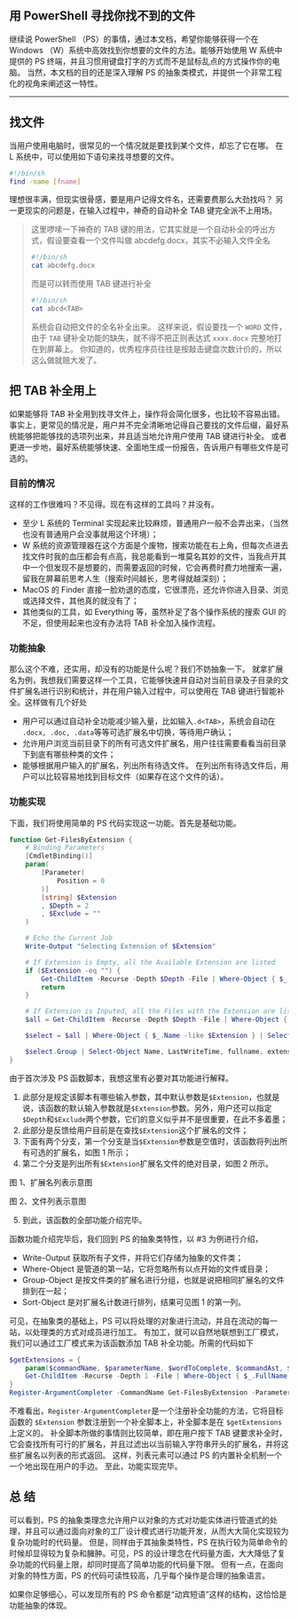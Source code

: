 ## 用 PowerShell 寻找你找不到的文件

继续说 PowerShell （PS）的事情，通过本文档，希望你能够获得一个在 Windows （W）系统中高效找到你想要的文件的方法。能够开始使用 W 系统中提供的 PS 终端，并且习惯用键盘打字的方式而不是鼠标乱点的方式操作你的电脑。
当然，本文档的目的还是深入理解 PS 的抽象类模式，并提供一个非常工程化的视角来阐述这一特性。

---

## 找文件

当用户使用电脑时，很常见的一个情况就是要找到某个文件，却忘了它在哪。
在 L 系统中，可以使用如下语句来找寻想要的文件。

```sh
#!/bin/sh
find -name [fname]
```

理想很丰满，但现实很骨感，要是用户记得文件名，还需要费那么大劲找吗？
另一更现实的问题是，在输入过程中，神奇的自动补全 TAB 键完全派不上用场。

> 这里啰嗦一下神奇的 TAB 键的用法，它其实就是一个自动补全的呼出方式，假设要查看一个文件叫做 abcdefg.docx，其实不必输入文件全名
>
> ```sh
> #!/bin/sh
> cat abcdefg.docx
> ```
>
> 而是可以转而使用 TAB 键进行补全
>
> ```sh
> #!/bin/sh
> cat abcd<TAB>
> ```
>
> 系统会自动把文件的全名补全出来。
> 这样来说，假设要找一个 `WORD` 文件，由于 `TAB` 键补全功能的缺失，就不得不把正则表达式 `xxxx.docx` 完整地打在到屏幕上。
> 你知道的，优秀程序员往往是按敲击键盘次数计价的，所以这么做就赔大发了。

## 把 TAB 补全用上

如果能够将 TAB 补全用到找寻文件上，操作将会简化很多，也比较不容易出错。
事实上，更常见的情况是，用户并不完全清晰地记得自己要找的文件后缀，最好系统能够把能够找的选项列出来，并且适当地允许用户使用 TAB 键进行补全。
或者更进一步地，最好系统能够快速、全面地生成一份报告，告诉用户有哪些文件是可选的。

### 目前的情况

这样的工作很难吗？不见得。现在有这样的工具吗？并没有。

- 至少 L 系统的 Terminal 实现起来比较麻烦，普通用户一般不会弄出来，（当然也没有普通用户会没事就用这个环境）；
- W 系统的资源管理器在这个方面是个废物，搜索功能在右上角，但每次点进去找文件时我的血压都会有点高，我总能看到一堆莫名其妙的文件，当我点开其中一个但发现不是想要的，而需要返回的时候，它会再费时费力地搜索一遍，留我在屏幕前思考人生（搜索时间越长，思考得就越深刻）；
- MacOS 的 Finder 直接一脸劝退的态度，它很漂亮，还允许你进入目录、浏览或选择文件，其他真的就没有了；
- 其他类似的工具，如 Everything 等，虽然补足了各个操作系统的搜索 GUI 的不足，但使用起来也没有办法将 TAB 补全加入操作流程。

### 功能抽象

那么这个不难，还实用，却没有的功能是什么呢？我们不妨抽象一下。
就拿扩展名为例，我想我们需要这样一个工具，它能够快速并自动对当前目录及子目录的文件扩展名进行识别和统计，并在用户输入过程中，可以使用在 TAB 键进行智能补全。这样做有几个好处

- 用户可以通过自动补全功能减少输入量，比如输入`.d<TAB>`，系统会自动在 `.docx, .doc, .data`等等可选扩展名中切换，等待用户确认；
- 允许用户浏览当前目录下的所有可选文件扩展名，用户往往需要看看当前目录下到底有哪些种类的文件；
- 能够根据用户输入的扩展名，列出所有待选文件。
  在列出所有待选文件后，用户可以比较容易地找到目标文件（如果存在这个文件的话）。

### 功能实现

下面，我们将使用简单的 PS 代码实现这一功能。首先是基础功能。

```powershell
function Get-FilesByExtension {
    # Binding Parameters
    [CmdletBinding()]
    param(
        [Parameter(
            Position = 0
        )]
        [string] $Extension
        , $Depth = 2
        , $Exclude = ""
    )

    # Echo the Current Job
    Write-Output "Selecting Extension of $Extension"

    # If Extension is Empty, all the Available Extension are listed
    if ($Extension -eq "") {
        Get-ChildItem -Recurse -Depth $Depth -File | Where-Object { $_.FullName -NotLike '*\.*' } | Group-Object Extension | Sort-Object Count
        return
    }

    # If Extension is Inputed, all the Files with the Extension are listed
    $all = Get-ChildItem -Recurse -Depth $Depth -File | Where-Object { $_.FullName -NotLike '*\.*' } | Select-Object FullName, Name, LastWriteTime, Extension | Group-Object Extension

    $select = $all | Where-Object { $_.Name -like $Extension } | Select-Object Group

    $select.Group | Select-Object Name, LastWriteTime, fullname, extension | Sort-Object LastWriteTime
}
```

由于首次涉及 PS 函数脚本，我想这里有必要对其功能进行解释。

1. 此部分是规定该脚本有哪些输入参数，其中默认参数是`$Extension`，也就是说，该函数的默认输入参数就是`$Extension`参数。另外，用户还可以指定`$Depth`和`$Exclude`两个参数，它们的意义似乎并不是很重要，在此不多着墨；
2. 此部分是反馈给用户目前是在查找`$Extension`这个扩展名的文件；
3. 下面有两个分支，第一个分支是当`$Extension`参数是空值时，该函数将列出所有可选的扩展名，如图 1 所示；
4. 第二个分支是列出所有`$Extension`扩展名文件的绝对目录，如图 2 所示。

图 1、扩展名列表示意图

图 2、文件列表示意图

5. 到此，该函数的全部功能介绍完毕。

函数功能介绍完毕后，我们回到 PS 的抽象类特性，以 #3 为例进行介绍，

- Write-Output 获取所有子文件，并将它们存储为抽象的文件类；
- Where-Object 是管道的第一站，它将忽略所有以点开始的文件或目录；
- Group-Object 是按文件类的扩展名进行分组，也就是说把相同扩展名的文件排到在一起；
- Sort-Object 是对扩展名计数进行排列，结果可见图 1 的第一列。

可见，在抽象类的基础上，PS 可以将处理的对象进行流动，并且在流动的每一站，以处理类的方式对成员进行加工。
有加工，就可以自然地联想到工厂模式，我们可以通过工厂模式来为该函数添加 TAB 补全功能。所需的代码如下

```powershell
$getExtensions = {
    param($commandName, $parameterName, $wordToComplete, $commandAst, $fakeBoundParameters)
    Get-ChildItem -Recurse -Depth 1 -File | Where-Object { $_.FullName -NotLike '*\.*' } | Select-Object Extension | Sort-Object Extension | get-unique -AsString | Where-Object { $_.Extension -like "$wordToComplete*" } | ForEach-Object { $_.Extension }
}
Register-ArgumentCompleter -CommandName Get-FilesByExtension -ParameterName 'Extension' -ScriptBlock $getExtensions
```

不难看出，`Register-ArgumentCompleter`是一个注册补全功能的方法，它将目标函数的 `$Extension` 参数注册到一个补全脚本上，补全脚本是在 `$getExtensions` 上定义的。
补全脚本所做的事情则比较简单，即在用户按下 TAB 键要求补全时，它会查找所有可行的扩展名，并且过滤出以当前输入字符串开头的扩展名，并将这些扩展名以列表的形式返回。
这样，列表元素可以通过 PS 的内置补全机制一个一个地出现在用户的手边。
至此，功能实现完毕。

## 总 结

可以看到，PS 的抽象类理念允许用户以对象的方式对功能实体进行管道式的处理，并且可以通过面向对象的工厂设计模式进行功能开发，从而大大简化实现较为复杂功能时的代码量。
但是，同样由于其抽象类特性，PS 在执行较为简单命令的时候却显得较为复杂和臃肿。可见，PS 的设计理念在代码量方面，大大降低了复杂功能的代码量上限，却同时提高了简单功能的代码量下限。
但有一点，在面向对象的特性方面，PS 的代码可读性较高，几乎每个操作是合理的抽象语言。

如果你足够细心，可以发现所有的 PS 命令都是“动宾短语”这样的结构，这恰恰是功能抽象的体现。
